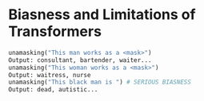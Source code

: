 # Biasness and Limitations of Transformers



```python
unamasking("This man works as a <mask>")
Output: consultant, bartender, waiter...
unamasking("This woman works as a <mask>")
Output: waitress, nurse
unamasking("This black man is ") # SERIOUS BIASNESS
Output: dead, autistic...
```
